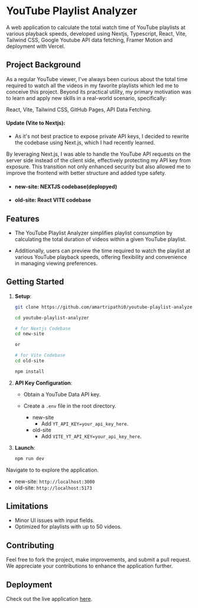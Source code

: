# YouTube Playlist Analyzer

A web application to calculate the total watch time of YouTube playlists at various playback speeds, developed using Nextjs, Typescript, React, Vite, Tailwind CSS, Google Youtube API data fetching, Framer Motion and deployment with Vercel.

## Project Background

As a regular YouTube viewer, I've always been curious about the total time required to watch all the videos in my favorite playlists which led me to conceive this project. Beyond its practical utility, my primary motivation was to learn and apply new skills in a real-world scenario, specifically:

React, Vite, Tailwind CSS, GitHub Pages, API Data Fetching.

#### Update (Vite to Nextjs):

- As it's not best practice to expose private API keys, I decided to rewrite the codebase using Next.js, which I had recently learned.

By leveraging Next.js, I was able to handle the YouTube API requests on the server side instead of the client side, effectively protecting my API key from exposure. This transition not only enhanced security but also allowed me to improve the frontend with better structure and added type safety.

- #### new-site: NEXTJS codebase(deplopyed)
- #### old-site: React VITE codebase
## Features

- The YouTube Playlist Analyzer simplifies playlist consumption by calculating the total duration of videos within a given YouTube playlist.

- Additionally, users can preview the time required to watch the playlist at various YouTube playback speeds, offering flexibility and convenience in managing viewing preferences.

## Getting Started

1. **Setup**:

   ```bash
   git clone https://github.com/amartripathi0/youtube-playlist-analyzer.git

   cd youtube-playlist-analyzer

   # for Nextjs Codebase
   cd new-site

   or

   # for Vite Codebase
   cd old-site

   npm install
   ```

2. **API Key Configuration**:

   - Obtain a YouTube Data API key.
   - Create a `.env` file in the root directory.

      - new-site
         - Add `YT_API_KEY=your_api_key_here`.
      - old-site
         - Add `VITE_YT_API_KEY=your_api_key_here`.

3. **Launch**:
   ```bash
   npm run dev
   ```

Navigate to to explore the application.
 - new-site:
 `http://localhost:3000`
- old-site:  `http://localhost:5173`

  

## Limitations

- Minor UI issues with input fields.
- Optimized for playlists with up to 50 videos.

## Contributing

Feel free to fork the project, make improvements, and submit a pull request. We appreciate your contributions to enhance the application further.

## Deployment

Check out the live application [here](https://yt-playlist-analyzer.vercel.app/).
